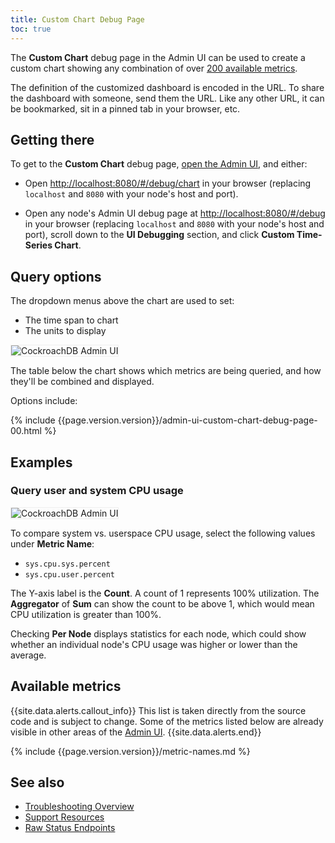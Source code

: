 ```yaml
---
title: Custom Chart Debug Page
toc: true
---
```


The **Custom Chart** debug page in the Admin UI can be used to create a custom chart showing any combination of over [200 available metrics](#available-metrics).

The definition of the customized dashboard is encoded in the URL. To share the dashboard with someone, send them the URL. Like any other URL, it can be bookmarked, sit in a pinned tab in your browser, etc.


## Getting there

To get to the **Custom Chart** debug page, [open the Admin UI](admin-ui-access-and-navigate.html), and either:

- Open <http://localhost:8080/#/debug/chart> in your browser (replacing `localhost` and `8080` with your node's host and port).

- Open any node's Admin UI debug page at <http://localhost:8080/#/debug> in your browser (replacing `localhost` and `8080` with your node's host and port), scroll down to the **UI Debugging** section, and click **Custom Time-Series Chart**.

## Query options

The dropdown menus above the chart are used to set:

- The time span to chart
- The units to display

<img src="{{ 'images/v2.0/admin-ui-custom-chart-debug-00.png' | relative_url }}" alt="CockroachDB Admin UI" style="border:1px solid #eee;max-width:100%" />

The table below the chart shows which metrics are being queried, and how they'll be combined and displayed.

Options include:

{% include {{page.version.version}}/admin-ui-custom-chart-debug-page-00.html %}

## Examples

### Query user and system CPU usage

<img src="{{ 'images/v2.0/admin-ui-custom-chart-debug-00.png' | relative_url }}" alt="CockroachDB Admin UI" style="border:1px solid #eee;max-width:100%" />

To compare system vs. userspace CPU usage, select the following values under **Metric Name**:

- `sys.cpu.sys.percent`
- `sys.cpu.user.percent`

The Y-axis label is the **Count**. A count of 1 represents 100% utilization. The **Aggregator** of **Sum** can show the count to be above 1, which would mean CPU utilization is greater than 100%.

Checking **Per Node** displays statistics for each node, which could show whether an individual node's CPU usage was higher or lower than the average.

## Available metrics

{{site.data.alerts.callout_info}}
This list is taken directly from the source code and is subject to change. Some of the metrics listed below are already visible in other areas of the [Admin UI](admin-ui-overview.html).
{{site.data.alerts.end}}

{% include {{page.version.version}}/metric-names.md %}

## See also

- [Troubleshooting Overview](troubleshooting-overview.html)
- [Support Resources](support-resources.html)
- [Raw Status Endpoints](monitoring-and-alerting.html#raw-status-endpoints)
